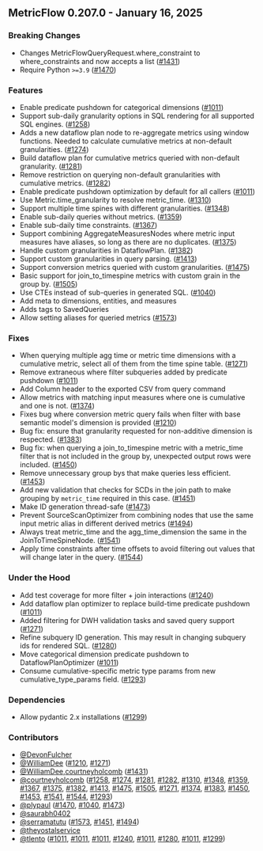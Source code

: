## MetricFlow 0.207.0 - January 16, 2025

### Breaking Changes

- Changes MetricFlowQueryRequest.where_constraint to where_constraints and now accepts a list ([#1431](https://github.com/dbt-labs/metricflow/issues/1431))
- Require Python `>=3.9` ([#1470](https://github.com/dbt-labs/metricflow/issues/1470))

### Features

- Enable predicate pushdown for categorical dimensions ([#1011](https://github.com/dbt-labs/metricflow/issues/1011))
- Support sub-daily granularity options in SQL rendering for all supported SQL engines. ([#1258](https://github.com/dbt-labs/metricflow/issues/1258))
- Adds a new dataflow plan node to re-aggregate metrics using window functions. Needed to calculate cumulative metrics at non-default granularities. ([#1274](https://github.com/dbt-labs/metricflow/issues/1274))
- Build dataflow plan for cumulative metrics queried with non-default granularity. ([#1281](https://github.com/dbt-labs/metricflow/issues/1281))
- Remove restriction on querying non-default granularities with cumulative metrics. ([#1282](https://github.com/dbt-labs/metricflow/issues/1282))
- Enable predicate pushdown optimization by default for all callers ([#1011](https://github.com/dbt-labs/metricflow/issues/1011))
- Use Metric.time_granularity to resolve metric_time. ([#1310](https://github.com/dbt-labs/metricflow/issues/1310))
- Support multiple time spines with different granularities. ([#1348](https://github.com/dbt-labs/metricflow/issues/1348))
- Enable sub-daily queries without metrics. ([#1359](https://github.com/dbt-labs/metricflow/issues/1359))
- Enable sub-daily time constraints. ([#1367](https://github.com/dbt-labs/metricflow/issues/1367))
- Support combining AggregateMeasuresNodes where metric input measures have aliases, so long as there are no duplicates. ([#1375](https://github.com/dbt-labs/metricflow/issues/1375))
- Handle custom granularities in DataflowPlan. ([#1382](https://github.com/dbt-labs/metricflow/issues/1382))
- Support custom granularities in query parsing. ([#1413](https://github.com/dbt-labs/metricflow/issues/1413))
- Support conversion metrics queried with custom granularities. ([#1475](https://github.com/dbt-labs/metricflow/issues/1475))
- Basic support for join_to_timespine metrics with custom grain in the group by. ([#1505](https://github.com/dbt-labs/metricflow/issues/1505))
- Use CTEs instead of sub-queries in generated SQL. ([#1040](https://github.com/dbt-labs/metricflow/issues/1040))
- Add meta to dimensions, entities, and measures
- Adds tags to SavedQueries
- Allow setting aliases for queried metrics ([#1573](https://github.com/dbt-labs/metricflow/issues/1573))

### Fixes

- When querying multiple agg time or metric time dimensions with a cumulative metric, select all of them from the time spine table. ([#1271](https://github.com/dbt-labs/metricflow/issues/1271))
- Remove extraneous where filter subqueries added by predicate pushdown ([#1011](https://github.com/dbt-labs/metricflow/issues/1011))
- Add Column header to the exported CSV from query command
- Allow metrics with matching input measures where one is cumulative and one is not. ([#1374](https://github.com/dbt-labs/metricflow/issues/1374))
- Fixes bug where conversion metric query fails when filter with base semantic model's dimension is provided ([#1210](https://github.com/dbt-labs/metricflow/issues/1210))
- Bug fix: ensure that granularity requested for non-additive dimension is respected. ([#1383](https://github.com/dbt-labs/metricflow/issues/1383))
- Bug fix: when querying a join_to_timespine metric with a metric_time filter that is not included in the group by, unexpected output rows were included. ([#1450](https://github.com/dbt-labs/metricflow/issues/1450))
- Remove unnecessary group bys that make queries less efficient. ([#1453](https://github.com/dbt-labs/metricflow/issues/1453))
- Add new validation that checks for SCDs in the join path to make grouping by `metric_time` required in this case. ([#1451](https://github.com/dbt-labs/metricflow/issues/1451))
- Make ID generation thread-safe ([#1473](https://github.com/dbt-labs/metricflow/issues/1473))
- Prevent SourceScanOptimizer from combining nodes that use the same input metric alias in different derived metrics ([#1494](https://github.com/dbt-labs/metricflow/issues/1494))
- Always treat metric_time and the agg_time_dimension the same in the JoinToTimeSpineNode. ([#1541](https://github.com/dbt-labs/metricflow/issues/1541))
- Apply time constraints after time offsets to avoid filtering out values that will change later in the query. ([#1544](https://github.com/dbt-labs/metricflow/issues/1544))

### Under the Hood

- Add test coverage for more filter + join interactions ([#1240](https://github.com/dbt-labs/metricflow/issues/1240))
- Add dataflow plan optimizer to replace build-time predicate pushdown ([#1011](https://github.com/dbt-labs/metricflow/issues/1011))
- Added filtering for DWH validation tasks and saved query support ([#1271](https://github.com/dbt-labs/metricflow/issues/1271))
- Refine subquery ID generation. This may result in changing subquery ids for rendered SQL. ([#1280](https://github.com/dbt-labs/metricflow/issues/1280))
- Move categorical dimension predicate pushdown to DataflowPlanOptimizer ([#1011](https://github.com/dbt-labs/metricflow/issues/1011))
- Consume cumulative-specific metric type params from new cumulative_type_params field. ([#1293](https://github.com/dbt-labs/metricflow/issues/1293))

### Dependencies

- Allow pydantic 2.x installations ([#1299](https://github.com/dbt-labs/metricflow/issues/1299))

### Contributors
- [@DevonFulcher](https://github.com/DevonFulcher)
- [@WilliamDee](https://github.com/WilliamDee) ([#1210](https://github.com/dbt-labs/metricflow/issues/1210), [#1271](https://github.com/dbt-labs/metricflow/issues/1271))
- [@WilliamDee,courtneyholcomb](https://github.com/WilliamDee,courtneyholcomb) ([#1431](https://github.com/dbt-labs/metricflow/issues/1431))
- [@courtneyholcomb](https://github.com/courtneyholcomb) ([#1258](https://github.com/dbt-labs/metricflow/issues/1258), [#1274](https://github.com/dbt-labs/metricflow/issues/1274), [#1281](https://github.com/dbt-labs/metricflow/issues/1281), [#1282](https://github.com/dbt-labs/metricflow/issues/1282), [#1310](https://github.com/dbt-labs/metricflow/issues/1310), [#1348](https://github.com/dbt-labs/metricflow/issues/1348), [#1359](https://github.com/dbt-labs/metricflow/issues/1359), [#1367](https://github.com/dbt-labs/metricflow/issues/1367), [#1375](https://github.com/dbt-labs/metricflow/issues/1375), [#1382](https://github.com/dbt-labs/metricflow/issues/1382), [#1413](https://github.com/dbt-labs/metricflow/issues/1413), [#1475](https://github.com/dbt-labs/metricflow/issues/1475), [#1505](https://github.com/dbt-labs/metricflow/issues/1505), [#1271](https://github.com/dbt-labs/metricflow/issues/1271), [#1374](https://github.com/dbt-labs/metricflow/issues/1374), [#1383](https://github.com/dbt-labs/metricflow/issues/1383), [#1450](https://github.com/dbt-labs/metricflow/issues/1450), [#1453](https://github.com/dbt-labs/metricflow/issues/1453), [#1541](https://github.com/dbt-labs/metricflow/issues/1541), [#1544](https://github.com/dbt-labs/metricflow/issues/1544), [#1293](https://github.com/dbt-labs/metricflow/issues/1293))
- [@plypaul](https://github.com/plypaul) ([#1470](https://github.com/dbt-labs/metricflow/issues/1470), [#1040](https://github.com/dbt-labs/metricflow/issues/1040), [#1473](https://github.com/dbt-labs/metricflow/issues/1473))
- [@saurabh0402](https://github.com/saurabh0402)
- [@serramatutu](https://github.com/serramatutu) ([#1573](https://github.com/dbt-labs/metricflow/issues/1573), [#1451](https://github.com/dbt-labs/metricflow/issues/1451), [#1494](https://github.com/dbt-labs/metricflow/issues/1494))
- [@theyostalservice](https://github.com/theyostalservice)
- [@tlento](https://github.com/tlento) ([#1011](https://github.com/dbt-labs/metricflow/issues/1011), [#1011](https://github.com/dbt-labs/metricflow/issues/1011), [#1011](https://github.com/dbt-labs/metricflow/issues/1011), [#1240](https://github.com/dbt-labs/metricflow/issues/1240), [#1011](https://github.com/dbt-labs/metricflow/issues/1011), [#1280](https://github.com/dbt-labs/metricflow/issues/1280), [#1011](https://github.com/dbt-labs/metricflow/issues/1011), [#1299](https://github.com/dbt-labs/metricflow/issues/1299))

